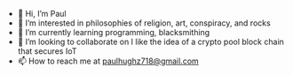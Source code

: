 - 👋 Hi, I’m Paul 
- 👀 I’m interested in philosophies of religion, art, conspiracy, and rocks 
- 🌱 I’m currently learning programming, blacksmithing 
- 💞️ I’m looking to collaborate on I like the idea of a crypto pool block chain that secures IoT
- 📫 How to reach me at paulhughz718@gmail.com

<!---
Hughz718/Hughz718 is a ✨ special ✨ repository because its `README.md` (this file) appears on your GitHub profile.
You can click the Preview link to take a look at your changes.
--->

